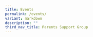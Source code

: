 ```yaml
---
title: Events
permalink: /events/
variant: markdown
description: ""
third_nav_title: Parents Support Group
---
```

<p></p>